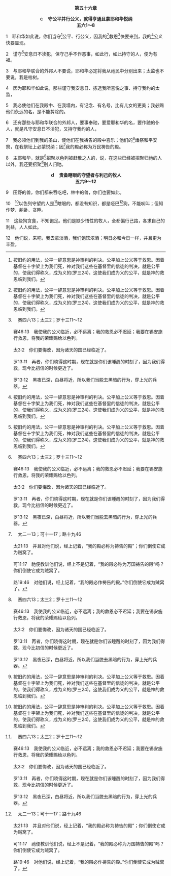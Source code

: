<p style="text-align:center;font-weight:bold;">第五十六章</p>

<p style="text-align:center;font-weight:bold;">ｃ　守公平并行公义，就得亨通且蒙耶和华悦纳<br>五六1～8</p>

1　耶和华如此说，你们当守[^1]公平、行公义，因我的[^1]救恩[^a]快要来到，我的[^1]公义快要显现。

[^1]:按旧约的用法，公平一辞意思是神审判的判决。公平加上公义等于救恩。因着基督在十字架上为我们死，神对我们这些在基督里的信徒的判决，就是公平的，使我们得称义，成为义的(罗三24)。这使我们成为义的公平，就是神的救恩临到我们。

[^a]:　赛四六13；太三2；罗十三11～12<br><br>赛46:13　我使我的公义临近，必不远离；我的救恩必不迟延；我要在锡安施行救恩，将我的荣耀赐给以色列。<br><br>太3:2　你们要悔改，因为诸天的国已经临近了。<br><br>罗13:11　再者，你们晓得这时期，现在就是你们该睡醒的时刻了，因为我们得救，现今比初信的时候更近了。<br><br>罗13:12　黑夜已深，白昼将近，所以我们当脱去黑暗的行为，穿上光的兵器。

2　谨守[^1]安息日不渎犯，保守己手不作恶事，如此行，如此持守的人，便为有福。

[^1]:根据本书，守安息日真正的意思，就是停止我们所行的，停下我们所作的，享受主为我们作成的，饮于祂这水(十二3，五五1)。这样守安息日，就是被基督了结并顶替，使我们能进入祂，并安息在祂里面，直到永远(加二20)。我们基督徒的一生都该是这样的安息日。

3　与耶和华联合的外邦人不要说，耶和华必定将我从祂民中分别出来；太监也不要说，我是枯树。

4　因为耶和华如此说，那些谨守我安息日、拣选我所喜悦之事、持守我约的太监，

5　我必使他们在我殿中、在我墙内，有记念、有名号，比有儿女的更美；我必赐他们永远的名，是不能剪除的。

6　还有那些与耶和华联合的外邦人，要事奉祂，要爱耶和华的名，要作祂的仆人，就是凡守安息日不渎犯，又持守我约的人，

7　我必领他们到我的圣山，使他们在我祷告的殿中喜乐；他们的[^a]燔祭和平安祭，在我祭坛上必蒙悦纳；因[^b]我的殿必称为万民祷告的殿。

[^a]:　彼前二5<br><br>彼前2:5　也就像活石，被建造成为属灵的殿，成为圣别的祭司体系，借着耶稣基督献上神所悦纳的属灵祭物。

[^b]:　太二一13；可十一17；路十九46<br><br>太21:13　并且对他们说，经上记着，“我的殿必称为祷告的殿”；你们倒使它成为贼窝了。<br><br>可11:17　祂便教训他们说，经上不是记着，“我的殿必称为万国祷告的殿”吗？你们倒使它成为贼窝了。<br><br>路19:46　对他们说，经上记着，“我的殿必作祷告的殿。”你们倒使它成为贼窝了。

8　主耶和华，就是[^a]招聚以色列被赶散之人的，说，在这些已经被招聚归祂的人以外，我还要招聚[^1]别人归祂。

[^1]:首先，神招聚犹太人归向基督(徒二～十二)，然后祂开始从小亚细亚和马其顿等地，招聚外邦人(徒十三～二十)。今天，祂继续从全地招聚人来归向基督。

[^a]:　赛四三5～6；四九22；六十4；太二四31<br><br>赛43:5　不要害怕，因我与你同在；我必领你的后裔从东方来，又从西方招聚你。<br><br>赛43:6　我要对北方说，交出来；对南方说，不要拘留。要将我的众子从远方带来，将我的众女从地极领来，<br><br>赛49:22　主耶和华如此说，我必向列国举手，向众民高举我的旌旗；他们必将你的众子抱在怀中带来，将你的众女放在肩上扛来。<br><br>赛60:4　你举目向四围观看：众人都聚集，来到你这里；你的众子要从远方而来，你的众女也要被怀抱而来。<br><br>太24:31　祂要差遣天使，用号筒的大声，将祂的选民从四方，从诸天的这边到诸天的那边，都聚集了来。

<p style="text-align:center;font-weight:bold;">ｄ　责备瞎眼的守望者与利己的牧人<br>五六9～12</p>

9　田野的兽，你们都来吞吃吧，林中的兽，你们也要如此。

10　[^1]以色列守望的人是[^a]瞎眼的，都没有知识，都是哑巴[^b]狗，不能吠叫；但知作梦、躺卧、贪睡。

[^1]:直译，他。

[^a]:　太十五14<br><br>太15:14　任凭他们吧，他们是瞎子的瞎眼领路者；若是瞎子领瞎子，两个都要掉在坑里。

[^b]:　太七6<br><br>太7:6　不要把圣物给狗，也不要把你们的珍珠丢在猪前，免得它们用脚践踏珍珠，并且转过来撕裂你们。

11　这些狗贪食，不知饱足。他们是缺少悟性的牧人，全都偏行己路，各求自己的利益，人人如此。

12　他们说，来吧，我去拿淡酒，我们饱饮浓酒；明日必和今日一样，并且更为丰盈。

